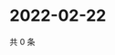# 2022-02-22

共 0 条

<!-- BEGIN WEIBO -->
<!-- 最后更新时间 Tue Feb 22 2022 15:13:51 GMT+0800 (China Standard Time) -->

<!-- END WEIBO -->
